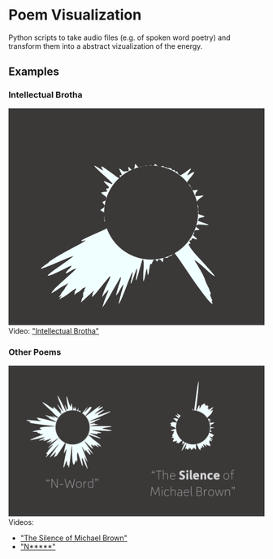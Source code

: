 # Poem Visualization
Python scripts to take audio files (e.g. of spoken word poetry) and transform them into a abstract vizualization of the energy.

## Examples
### Intellectual Brotha
![Intellectual Brotha Poem Vizualization](data/demo_2.png)
Video: ["Intellectual Brotha"](https://www.youtube.com/watch?v=lMGJ6fK2I9s)

### Other Poems
![Other Poem Vizualizations](data/demo_1.png)
Videos: 
* ["The Silence of Michael Brown"](https://www.youtube.com/watch?v=kYVwLbVInaE)
* ["N*****"](https://www.youtube.com/watch?v=KApPT_XTEYs&t=1s)
